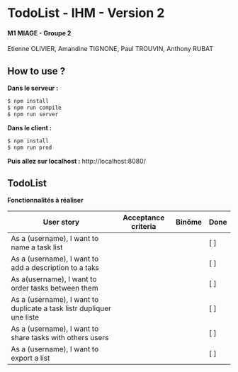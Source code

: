# TodoList - IHM - Version 2
#### M1 MIAGE - Groupe 2
Etienne OLIVIER, Amandine TIGNONE, Paul TROUVIN, Anthony RUBAT

## How to use ?
**Dans le serveur :**
```sh
$ npm install
$ npm run compile
$ npm run server
```

**Dans le client :**
```sh
$ npm install
$ npm run prod
```

**Puis allez sur localhost :** http://localhost:8080/

## TodoList

**Fonctionnalités à réaliser**

| User story                                                                    | Acceptance criteria               | Binôme            | Done      |
| -----------------------------------------                                     | --------------------------------- | ----------------- | --------- |
| As a (username), I want to name a task list                                   |                                   |                   |    [ ]    |
| As a (username), I want to add a description to a taks                        |                                   |                   |    [ ]    |
| As a(username), I want to order tasks between them                            |                                   |                   |    [ ]    |
| As a (username), I want to duplicate a task listr dupliquer une liste         |                                   |                   |    [ ]    |
| As a (username), I want to share tasks with others users                      |                                   |                   |    [ ]    |
| As a (username), I want to export a list                                      |                                   |                   |    [ ]    |
